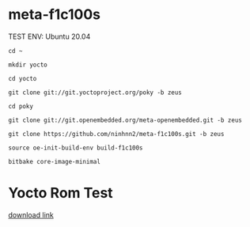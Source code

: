 # meta-f1c100s


TEST ENV: Ubuntu 20.04

```shell
cd ~

mkdir yocto

cd yocto

git clone git://git.yoctoproject.org/poky -b zeus

cd poky

git clone git://git.openembedded.org/meta-openembedded.git -b zeus

git clone https://github.com/ninhnn2/meta-f1c100s.git -b zeus

source oe-init-build-env build-f1c100s

bitbake core-image-minimal
```

# Yocto Rom Test

[download link](https://mega.nz/file/UiBWnDRQ#jSAgU6_mVsZ91opM_cSA_pZ5nb5aLgdd0M5-xkwwXFA)
